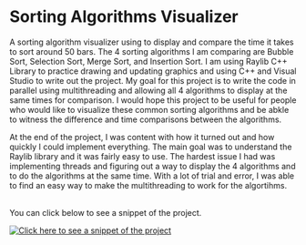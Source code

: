 # Sorting Algorithms Visualizer

A sorting algorithm visualizer using to display and compare the time it takes to sort around 50 bars. The 4 sorting algorithms I am comparing are Bubble Sort, Selection Sort, Merge Sort, and Insertion Sort. I am using Raylib C++ Library to practice drawing and updating graphics and using C++ and Visual Studio to write out the project. My goal for this project is to write the code in parallel using multithreading and allowing all 4 algorithms to display at the same times for comparison. I would hope this project to be useful for people who would like to visualize these common sorting algorithms and be abkle to witness the difference and time comparisons between the algorithms.

At the end of the project, I was content with how it turned out and how quickly I could implement everything. The main goal was to understand the Raylib library and it was fairly easy to use. The hardest issue
I had was implementing threads and figuring out a way to display the 4 algorithms and to do the algorithms at the same time. With a lot of trial and error, I was able to find an easy way to make the multithreading to work for the algortihms.


<!-- GIF of project -->

<br>
You can click below to see a snippet of the project.

[![Click here to see a snippet of the project](https://img.youtube.com/vi/Z09_Jd_PI7Y/0.jpg)](https://www.youtube.com/watch?v=Z09_Jd_PI7Y)
